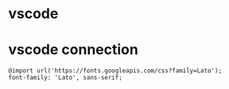 # vscode
# vscode connection

  `@import url('https://fonts.googleapis.com/css?family=Lato');`  
  `font-family: 'Lato', sans-serif;`
